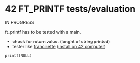 # 42 FT_PRINTF tests/evaluation

IN PROGRESS

ft_printf has to be tested with a main.
- check for return value. (lenght of string printed)
- tester like [francinette](https://github.com/xicodomingues/francinette/) ([install on 42 computer](https://github.com/WaRtr0/francinette-image))

```
printf(NULL)


```
